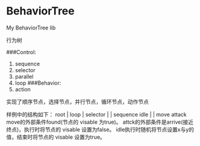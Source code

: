 # BehaviorTree
My BehaviorTree lib

行为树

###Control:
 1) sequence
 2) selector
 3) parallel
 4) loop
###Behavior:
 1) action

实现了顺序节点，选择节点，并行节点，循环节点，动作节点

样例中的结构如下：
				root
				|
				loop
				|
			selector
			|		|
		sequence	idle
		|		|
		move	attack
move的外部条件found(节点的 visable 为true)。
attck的外部条件是arrive(接近终点)，执行时将节点的 visable 设置为false。
idle执行时随机将节点设置x与y的值，结束时将节点的 visable 设置为true。

